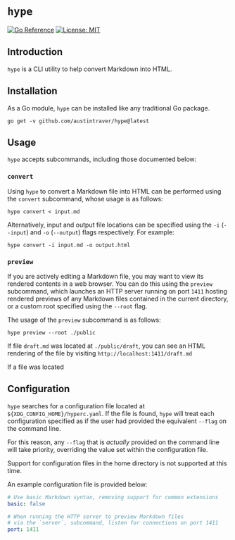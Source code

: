 # `hype`

[![Go Reference](https://pkg.go.dev/badge/github.com/austintraver/hype.svg)](https://pkg.go.dev/github.com/austintraver/hype)
[![License: MIT](https://img.shields.io/badge/License-MIT-yellow.svg)](https://opensource.org/licenses/MIT)

## Introduction

`hype` is a CLI utility to help convert Markdown into HTML.

## Installation

As a Go module, `hype` can be installed like any traditional Go package.

```shell script
go get -v github.com/austintraver/hype@latest
```

## Usage

`hype` accepts subcommands, including those documented below:

### `convert`

Using `hype` to convert a Markdown file into HTML can be performed using the
`convert` subcommand, whose usage is as follows:

```shell script
hype convert < input.md
```

Alternatively, input and output file locations can be specified using the `-i`
(`--input`) and `-o` (`--output`) flags respectively. For example:

```shell script
hype convert -i input.md -o output.html
```


### `preview`

If you are actively editing a Markdown file, you may want to view its rendered
contents in a web browser. You can do this using the `preview` subcommand,
which launches an HTTP server running on port `1411` hosting rendered previews 
of any Markdown files contained in the current directory, or a custom root
specified using the `--root` flag. 

The usage of the `preview` subcommand is as follows:

```shell script
hype preview --root ./public
```

If file `draft.md` was located at `./public/draft`, you can see an HTML
rendering of the file by visiting `http://localhost:1411/draft.md`

If a file was located

## Configuration

`hype` searches for a configuration file located at
`${XDG_CONFIG_HOME}/hyperc.yaml`. If the file is found, `hype` will treat each
configuration specified as if the user had provided the equivalent `--flag` on
the command line.

For this reason, any `--flag` that is *actually* provided on the command line
will take priority, overriding the value set within the configuration file.

Support for configuration files in the home directory is not supported at this
time.

An example configuration file is provided below:

```yaml
# Use basic Markdown syntax, removing support for common extensions
basic: false

# When running the HTTP server to preview Markdown files 
# via the `server`, subcommand, listen for connections on port 1411
port: 1411
```
